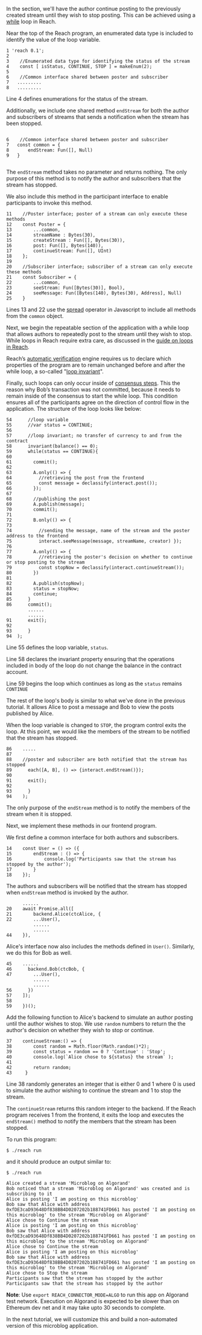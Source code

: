 In the section, we'll have the author continue posting to the previously created stream until they wish to stop posting. This can be achieved using a [while](https://docs.reach.sh/ref-programs-consensus.html#%28reach._%28%28while%29%29%29) loop in Reach. 

Near the top of the Reach program, an enumerated data type is included to identify the value of the loop variable.  

```
1 'reach 0.1';
2
3    //Enumerated data type for identifying the status of the stream
4    const [ isStatus, CONTINUE, STOP ] = makeEnum(2);
5
6    //Common interface shared between poster and subscriber
7   .........
8   .........

```

Line 4 defines enumerations for the status of the stream. 

Additionally, we include one shared method `endStream` for both the author and subscribers of streams that sends a notification when the stream has been stopped. 

```

6    //Common interface shared between poster and subscriber
7   const common = {
8       endStream: Fun([], Null)
9   }


```
The `endStream` method takes no parameter and returns nothing. The only purpose of this method is to notify the author and subscribers that the stream has stopped.

We also include this method in the participant interface to enable participants to invoke this method. 

```
11    //Poster interface; poster of a stream can only execute these methods
12    const Poster = {
13        ...common,
14        streamName : Bytes(30),
15        createStream : Fun([], Bytes(30)),
16        post: Fun([], Bytes(140)),
17        continueStream: Fun([], UInt)
18    };
19
20    //Subscriber interface; subscriber of a stream can only execute these methods
21    const Subscriber = {
22        ...common,
23        seeStream: Fun([Bytes(30)], Bool),
24        seeMessage: Fun([Bytes(140), Bytes(30), Address], Null)
25    }

```

Lines 13 and 22 use the [spread](https://developer.mozilla.org/en-US/docs/Web/JavaScript/Reference/Operators/Spread_syntax) operator in Javascript to include all methods from the `common` object. 

Next, we begin the repeatable section of the application with a while loop that allows authors to repeatedly post to the stream until they wish to stop. While loops in Reach require extra care, as discussed in the [guide on loops in Reach](https://docs.reach.sh/guide-loop-invs.html).


Reach’s [automatic verification](https://docs.reach.sh/guide-assert.html) engine requires us to declare which properties of the program are to remain unchanged before and after the while loop, a so-called "[loop invariant](https://docs.reach.sh/guide-loop-invs.html)".

Finally, such loops can only occur inside of [consensus steps](https://docs.reach.sh/ref-model.html#%28tech._consensus._step%29). This the reason why Bob’s transaction was not committed, because it needs to remain inside of the consensus to start the while loop. This condition ensures all of the participants agree on the direction of control flow in the application. The structure of the loop looks like below: 
```
54      //loop variable
55      //var status = CONTINUE; 
56
57      //loop invariant; no transfer of currency to and from the contract
58      invariant(balance() == 0); 
59      while(status == CONTINUE){
60        
61        commit();
62
63        A.only(() => {
64          //retrieving the post from the frontend
65          const message = declassify(interact.post()); 
66        });
67        
68        //publishing the post
69        A.publish(message); 
70        commit();
71
72        B.only(() => {
73          
74          //sending the message, name of the stream and the poster address to the frontend
75          interact.seeMessage(message, streamName, creator) }); 
76
77        A.only(() => {
78          //retrieving the poster's decision on whether to continue or stop posting to the stream
79          const stopNow = declassify(interact.continueStream()); 
80        })
81
82        A.publish(stopNow);
83        status = stopNow;
84        continue;
85      }
86      commit();
        ......
        ......
91      exit();
92        
93      }
94  );
```
Line 55 defines the loop variable, `status`.

Line 58 declares the invariant property ensuring that the operations included in body of the loop do not change the balance in the contract account.

Line 59 begins the loop which continues as long as the `status` remains `CONTINUE`

The rest of the loop's body is similar to what we've done in the previous tutorial. It allows Alice to post a message and Bob to view the posts published by Alice.

When the loop variable is changed to `STOP`, the program control exits the loop. At this point, we would like the members of the stream to be notified that the stream has stopped.

```
86    .....
87
88    //poster and subscriber are both notified that the stream has stopped
89      each([A, B], () => {interact.endStream()}); 
90
91      exit();
92
93      } 
94    );  
```
The only purpose of the `endStream` method is to notify the members of the stream when it is stopped.

Next, we implement these methods in our frontend program. 

We first define a common interface for both authors and subscribers. 


```
14    const User = () => ({
15        endStream : () => {
16            console.log('Participants saw that the stream has stopped by the author');
17        }
18    });
```
The authors and subscribers will be notified that the stream has stopped when `endStream` method is invoked by the author.

```
      ......
20    await Promise.all([
21        backend.Alice(ctcAlice, {
22        ...User(),
          ......
          ......
44    }),
```

Alice's interface now also includes the methods defined in `User()`. Similarly, we do this for Bob as well. 

```
45    ......
46      backend.Bob(ctcBob, {
47        ...User(),
          ......
          ......
56      })
57    ]);
58
59    })();
```

Add the following function to Alice's backend to simulate an author posting until the author wishes to stop. We use `random` numbers to return the the author's decision on whether they wish to stop or continue. 

```
37    continueStream:() => {
38        const random = Math.floor(Math.random()*2);
39        const status = random == 0 ? 'Continue' : 'Stop';
40        console.log(`Alice chose to ${status} the stream` );
41
42        return random;
43     }
```

Line 38 randomly generates an integer that is either 0 and 1 where 0 is used to simulate the author wishing to continue the stream and 1 to stop the stream. 

The `continueStream` returns this random integer to the backend. If the Reach program receives 1 from the frontend, it exits the loop and executes the `endStream()` method to notify the members that the stream has been stopped. 

To run this program: 

```
$ ./reach run
```
and it should produce an output similar to: 

```
$ ./reach run

Alice created a stream 'Microblog on Algorand'
Bob noticed that a stream 'Microblog on Algorand' was created and is subscribing to it
Alice is posting 'I am posting on this microblog'
Bob saw that Alice with address 0xfDE3caD93648Df838BB4D0207202b188741FD661 has posted 'I am posting on this microblog' to the stream 'Microblog on Algorand'
Alice chose to Continue the stream
Alice is posting 'I am posting on this microblog'
Bob saw that Alice with address 0xfDE3caD93648Df838BB4D0207202b188741FD661 has posted 'I am posting on this microblog' to the stream 'Microblog on Algorand'
Alice chose to Continue the stream
Alice is posting 'I am posting on this microblog'
Bob saw that Alice with address 0xfDE3caD93648Df838BB4D0207202b188741FD661 has posted 'I am posting on this microblog' to the stream 'Microblog on Algorand'
Alice chose to Stop the stream
Participants saw that the stream has stopped by the author
Participants saw that the stream has stopped by the author
```
__Note__: Use `export REACH_CONNECTOR_MODE=ALGO` to run this app on Algorand test network. Execution on Algorand is expected to be slower than on Ethereum dev net and it may take upto 30 seconds to complete.

In the next tutorial, we will customize this and build a non-automated version of this microblog application. 